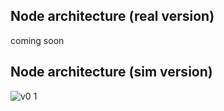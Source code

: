 
## Node architecture (real version)

coming soon

## Node architecture (sim version)

![v0 1](https://user-images.githubusercontent.com/53041471/190939727-3ce212b5-3caf-41e9-9df2-491ad7589c51.png)



